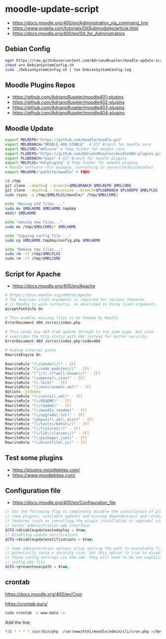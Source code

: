 # moodle-update-script
- https://docs.moodle.org/400/en/Administration_via_command_line
- https://www.vogella.com/tutorials/GitSubmodules/article.html
- https://docs.moodle.org/400/en/Git_for_Administrators

## Debian Config
```bash
wget https://raw.githubusercontent.com/AdrianoRuseler/moodle-update-script/master/DebianSystemConfig.sh -O DebianSystemConfig.sh
chmod u+x DebianSystemConfig.sh
sudo ./DebianSystemConfig.sh | tee DebianSystemConfig.log
```
## Moodle Plugins Repos
- https://github.com/AdrianoRuseler/moodle401-plugins
- https://github.com/AdrianoRuseler/moodle402-plugins
- https://github.com/AdrianoRuseler/moodle403-plugins
- https://github.com/AdrianoRuseler/moodle404-plugins

  
## Moodle Update
```bash
export MDLREPO="https://github.com/moodle/moodle.git"
export MDLBRANCH="MOODLE_404_STABLE"  # GIT Branch for moodle core
export MDLCORE="mdlcore" # Temp folder for moodle core
export PLGREPO="https://github.com/AdrianoRuseler/moodle404-plugins.git"
export PLGBRANCH="main" # GIT Branch for moodle plugins
export MDLPLGS="mdlplugins" # Temp folder for moodle plugins
# Moodle software (For example, everything in server/htdocs/moodle)
export MDLHOME="path/to/moodle" # TODO!

cd /tmp
git clone --depth=1 --branch=$MDLBRANCH $MDLREPO $MDLCORE
git clone --depth=1 --recursive --branch=$PLGBRANCH $PLGREPO $MDLPLGS
sudo rsync -a /tmp/$MDLPLGS/moodle/* /tmp/$MDLCORE/
	
echo "Moving old files ..."
sudo mv $MDLHOME $MDLHOME.tmpbkp
mkdir $MDLHOME

echo "moving new files..."
sudo mv /tmp/$MDLCORE/* $MDLHOME

echo "Copying config file ..."
sudo cp $MDLHOME.tmpbkp/config.php $MDLHOME

echo "Remove tmp files..."
sudo rm -rf /tmp/$MDLPLGS
sudo rm -rf /tmp/$MDLCORE
```

## Script for Apache
- https://docs.moodle.org/400/en/Apache
```bash
# https://docs.moodle.org/400/en/Apache
# The function slash arguments is required for various features 
# in Moodle to work correctly, as described in Using slash arguments. 
AcceptPathInfo On
				
# This enables missing files to be themed by Moodle 
ErrorDocument 404 /error/index.php
 
# This sends any 403 from apache through to the same page, but also
# overrides the http status with 404 instead for better security.
ErrorDocument 403 /error/index.php?code=404
				
# Hiding internal paths
RewriteEngine On
 
RewriteRule "(\/vendor\/)" - [F]
RewriteRule "(\/node_modules\/)" - [F]
RewriteRule "(^|/)\.(?!well-known\/)" - [F]
RewriteRule "(composer\.json)" - [F]
RewriteRule "(\.lock)" - [F]
RewriteRule "(\/environment.xml)" - [F]
Options -Indexes
RewriteRule "(\/install.xml)" - [F]
RewriteRule "(\/README)" - [F]
RewriteRule "(\/readme)" - [F]
RewriteRule "(\/moodle_readme)" - [F]
RewriteRule "(\/upgrade\.txt)" - [F]
RewriteRule "(phpunit\.xml\.dist)" - [F]
RewriteRule "(\/tests\/behat\/)" - [F]
RewriteRule "(\/fixtures\/)" - [F]
RewriteRule "(\/lib\/classes\/)" - [F]
RewriteRule "(\/package\.json)" - [F]
RewriteRule "(\/Gruntfile\.js)" - [F]
```

## Test some plugins
- https://plugins.moodlebites.com/
- https://www.moodlebites.com/


## Configuration file
- https://docs.moodle.org/400/en/Configuration_file
```php
// Use the following flag to completely disable the installation of plugins
// (new plugins, available updates and missing dependencies) and related
// features (such as cancelling the plugin installation or upgrade) via the
// server administration web interface.
$CFG->disableupdateautodeploy = true;
// Disabling update notifications
$CFG->disableupdatenotifications = true;

// Some administration options allow setting the path to executable files. This can
// potentially cause a security risk. Set this option to true to disable editing
// those config settings via the web. They will need to be set explicitly in the
// config.php file
$CFG->preventexecpath = true;
```
## crontab
https://docs.moodle.org/400/en/Cron

https://crontab.guru/
```bash
sudo crontab -u www-data -e
```
Add the line:
```bash
*/1 * * * * /usr/bin/php  /var/www/html/moodle/admin/cli/cron.php >/dev/null
```
